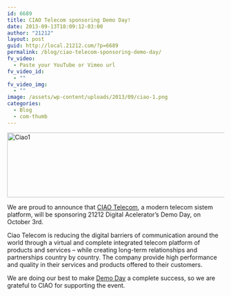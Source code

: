 ```yaml
---
id: 6689
title: CIAO Telecom sponsoring Demo Day!
date: 2013-09-13T18:09:12-03:00
author: "21212"
layout: post
guid: http://local.21212.com/?p=6689
permalink: /blog/ciao-telecom-sponsoring-demo-day/
fv_video:
  - Paste your YouTube or Vimeo url
fv_video_id:
  - ""
fv_video_img:
  - ""
image: /assets/wp-content/uploads/2013/09/ciao-1.png
categories:
  - Blog
  - com-thumb
---
```

<p dir="ltr">
  <a href="http://local.21212.com/assets/wp-content/uploads/2013/09/Ciao1.jpg"><img class="aligncenter size-full wp-image-6690" alt="Ciao1" src="{{ site.url }}/assets/wp-content/uploads/2013/09/Ciao1.jpg" width="540" height="150" srcset="{{ site.url }}/assets/wp-content/uploads/2013/09/Ciao1.jpg 540w, {{ site.url }}/assets/wp-content/uploads/2013/09/Ciao1-300x83.jpg 300w" sizes="(max-width: 540px) 100vw, 540px" /></a>
</p>

<p dir="ltr">
  We are proud to announce that <a href="http://www.ciaotelecom.net/">CIAO Telecom</a>, a modern telecom sistem platform, will be sponsoring 21212 Digital Acelerator’s Demo Day, on October 3rd.
</p>

Ciao Telecom is reducing the digital barriers of communication around the world through a virtual and complete integrated telecom platform of products and services – while creating long-term relationships and partnerships country by country. The company provide high performance and quality in their services and products offered to their customers.

We are doing our best to make [Demo Day](http://demoday.21212.com/) a complete success, so we are grateful to CIAO for supporting the event.